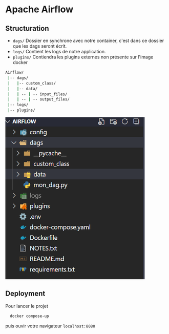 
# Apache Airflow

## Structuration
- `dags/`  Dossier en synchrone avec notre container, c'est dans ce dossier que les dags seront écrit.
- `logs/` Contient les logs de notre application.
- `plugins/` Contiendra les plugins externes non présente sur l'image docker

```bash
Airflow/
 |-- dags/
 |   |-- custom_class/
 |   |-- data/
 |   | -- | -- input_files/
 |   | -- | -- output_files/
 |-- logs/
 |-- plugins/
```

![Structure](img/structure.PNG)


## Deployment

Pour lancer le projet

```bash
  docker compose-up
```
puis ouvir votre navigateur `localhost:8080`

